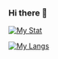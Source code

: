 ### Hi there 👋

[![My Stat](https://github-readme-stats.vercel.app/api?username=amiranjom&hide=stars,issues&count_private=true&show_icons=true&theme=radical)](https://github.com/)

[![My Langs](https://github-readme-stats.vercel.app/api/top-langs/?username=amiranjom&layout=compact)](https://github.com/)

<!--
**amiranjom/amiranjom** is a ✨ _special_ ✨ repository because its `README.md` (this file) appears on your GitHub profile.

Here are some ideas to get you started:

- 🔭 I’m currently working on ...
- 🌱 I’m currently learning ...
- 👯 I’m looking to collaborate on ...
- 🤔 I’m looking for help with ...
- 💬 Ask me about ...
- 📫 How to reach me: ...
- 😄 Pronouns: ...
- ⚡ Fun fact: ...
-->
